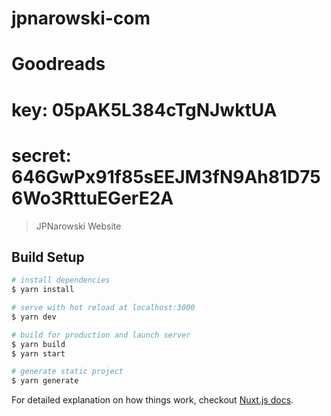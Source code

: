 # jpnarowski-com

# Goodreads
# key: 05pAK5L384cTgNJwktUA
# secret: 646GwPx91f85sEEJM3fN9Ah81D756Wo3RttuEGerE2A

> JPNarowski Website

## Build Setup

``` bash
# install dependencies
$ yarn install

# serve with hot reload at localhost:3000
$ yarn dev

# build for production and launch server
$ yarn build
$ yarn start

# generate static project
$ yarn generate
```

For detailed explanation on how things work, checkout [Nuxt.js docs](https://nuxtjs.org).
